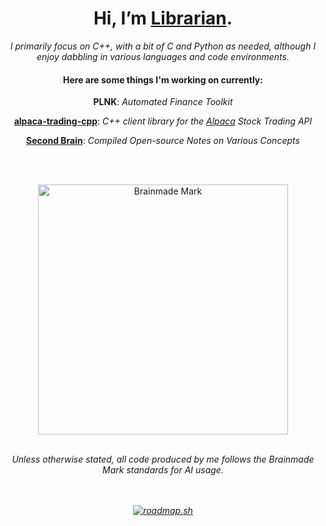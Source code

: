 <div align="center">
<h1>Hi, I’m <a href='https://carterfaceysmith.tech'>Librarian</a>.</h1>
<i>I primarily focus on C++, with a bit of C and Python as needed, although I enjoy dabbling in various languages and code environments.</i><br>
<h4>Here are some things I'm working on currently:</h4>
<p><b>PLNK</b>: <i>Automated Finance Toolkit</i></p>
<p><b><a href='https://github.com/CarterFaceySmith/alpaca-trading-cpp'>alpaca-trading-cpp</a></b>: <i>C++ client library for the <a href='https://alpaca.markets'>Alpaca</a> Stock Trading API</i></p>
<p><b><a href='https://github.com/CarterFaceySmith/SecondBrain'>Second Brain</a></b>: <i>Compiled Open-source Notes on Various Concepts</i></p><br><br>
<!-- <img src="https://github.com/user-attachments/assets/41a78936-7827-4871-b8b9-675b09f42d19" alt="Humanmade Mark" width="400"/> -->
<picture>
  <source media="(prefers-color-scheme: dark)" srcset="https://github.com/user-attachments/assets/805cb0f6-fc03-4e39-8061-f6e4dfc64a87">
  <source media="(prefers-color-scheme: light)" srcset="https://github.com/user-attachments/assets/0a5acd8e-fbcf-4b1c-a9a2-e53b819a52da">
</picture>


<img src="https://github.com/user-attachments/assets/805cb0f6-fc03-4e39-8061-f6e4dfc64a87" alt="Brainmade Mark" width="400"/><br><br>

<p><i>Unless otherwise stated, all code produced by me follows the Brainmade Mark standards for AI usage.</p><br><br>
<a href="https://roadmap.sh"><img src="https://roadmap.sh/card/wide/66a4412ff22c59ba756eecd4?variant=dark&roadmaps=react-native%2Ccpp%2Cblockchain" alt="roadmap.sh"/></a>
</div>
